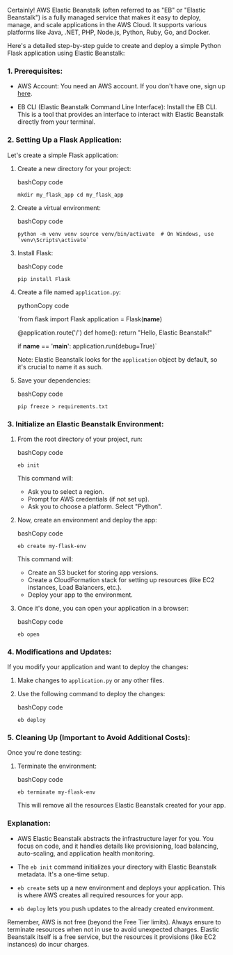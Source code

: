 Certainly! AWS Elastic Beanstalk (often referred to as "EB" or "Elastic Beanstalk") is a fully managed service that makes it easy to deploy, manage, and scale applications in the AWS Cloud. It supports various platforms like Java, .NET, PHP, Node.js, Python, Ruby, Go, and Docker.

Here's a detailed step-by-step guide to create and deploy a simple Python Flask application using Elastic Beanstalk:

### 1\. Prerequisites:

-   AWS Account: You need an AWS account. If you don't have one, sign up [here](https://aws.amazon.com/).
    
-   EB CLI (Elastic Beanstalk Command Line Interface): Install the EB CLI. This is a tool that provides an interface to interact with Elastic Beanstalk directly from your terminal.
    

### 2\. Setting Up a Flask Application:

Let's create a simple Flask application:

1.  Create a new directory for your project:
    
    bashCopy code
    
    `mkdir my_flask_app
    cd my_flask_app` 
    
2.  Create a virtual environment:
    
    bashCopy code
    
    ``python -m venv venv
    source venv/bin/activate  # On Windows, use `venv\Scripts\activate` `` 
    
3.  Install Flask:
    
    bashCopy code
    
    `pip install Flask` 
    
4.  Create a file named `application.py`:
    
    pythonCopy code
    
    `from flask import Flask
    application = Flask(__name__)
    
    @application.route('/')
    def home():
        return "Hello, Elastic Beanstalk!"
    
    if __name__ == '__main__':
        application.run(debug=True)` 
    
    Note: Elastic Beanstalk looks for the `application` object by default, so it's crucial to name it as such.
    
5.  Save your dependencies:
    
    bashCopy code
    
    `pip freeze > requirements.txt` 
    

### 3\. Initialize an Elastic Beanstalk Environment:

1.  From the root directory of your project, run:
    
    bashCopy code
    
    `eb init` 
    
    This command will:
    
    -   Ask you to select a region.
    -   Prompt for AWS credentials (if not set up).
    -   Ask you to choose a platform. Select "Python".
2.  Now, create an environment and deploy the app:
    
    bashCopy code
    
    `eb create my-flask-env` 
    
    This command will:
    
    -   Create an S3 bucket for storing app versions.
    -   Create a CloudFormation stack for setting up resources (like EC2 instances, Load Balancers, etc.).
    -   Deploy your app to the environment.
3.  Once it's done, you can open your application in a browser:
    
    bashCopy code
    
    `eb open` 
    

### 4\. Modifications and Updates:

If you modify your application and want to deploy the changes:

1.  Make changes to `application.py` or any other files.
    
2.  Use the following command to deploy the changes:
    
    bashCopy code
    
    `eb deploy` 
    

### 5\. Cleaning Up (Important to Avoid Additional Costs):

Once you're done testing:

1.  Terminate the environment:
    
    bashCopy code
    
    `eb terminate my-flask-env` 
    
    This will remove all the resources Elastic Beanstalk created for your app.
    

### Explanation:

-   AWS Elastic Beanstalk abstracts the infrastructure layer for you. You focus on code, and it handles details like provisioning, load balancing, auto-scaling, and application health monitoring.
    
-   The `eb init` command initializes your directory with Elastic Beanstalk metadata. It's a one-time setup.
    
-   `eb create` sets up a new environment and deploys your application. This is where AWS creates all required resources for your app.
    
-   `eb deploy` lets you push updates to the already created environment.
    

Remember, AWS is not free (beyond the Free Tier limits). Always ensure to terminate resources when not in use to avoid unexpected charges. Elastic Beanstalk itself is a free service, but the resources it provisions (like EC2 instances) do incur charges.
